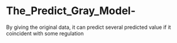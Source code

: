 # The_Predict_Gray_Model-
By giving the original data, it can predict several predicted value if it coincident with some regulation 

